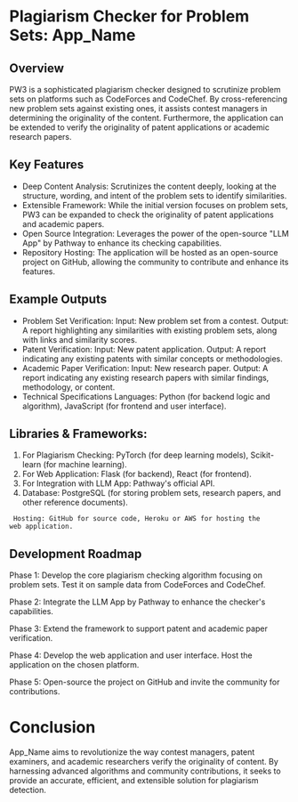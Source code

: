 # Plagiarism Checker for Problem Sets: App_Name

## Overview
PW3 is a sophisticated plagiarism checker designed to scrutinize problem sets on platforms such as CodeForces and CodeChef. By cross-referencing new problem sets against existing ones, it assists contest managers in determining the originality of the content. Furthermore, the application can be extended to verify the originality of patent applications or academic research papers.

## Key Features

+ Deep Content Analysis: Scrutinizes the content deeply, looking at the structure, wording, and intent of the problem sets to identify similarities.
+ Extensible Framework: While the initial version focuses on problem sets, PW3 can be expanded to check the originality of patent applications and academic papers.
+ Open Source Integration: Leverages the power of the open-source "LLM App" by Pathway to enhance its checking capabilities.
+ Repository Hosting: The application will be hosted as an open-source project on GitHub, allowing the community to contribute and enhance its features.

## Example Outputs
+ Problem Set Verification:
Input: New problem set from a contest.
Output: A report highlighting any similarities with existing problem sets, along with links and similarity scores.
+ Patent Verification:
Input: New patent application.
Output: A report indicating any existing patents with similar concepts or methodologies.
+ Academic Paper Verification:
Input: New research paper.
Output: A report indicating any existing research papers with similar findings, methodology, or content.
+ Technical Specifications
Languages: Python (for backend logic and algorithm), JavaScript (for frontend and user interface).

## Libraries & Frameworks:

1. For Plagiarism Checking: PyTorch (for deep learning models), Scikit-learn (for machine learning).
2. For Web Application: Flask (for backend), React (for frontend).
3. For Integration with LLM App: Pathway's official API.
4. Database: PostgreSQL (for storing problem sets, research papers, and other reference documents).

<code> Hosting: GitHub for source code, Heroku or AWS for hosting the web application. </code>

## Development Roadmap

Phase 1: Develop the core plagiarism checking algorithm focusing on problem sets. Test it on sample data from CodeForces and CodeChef.

Phase 2: Integrate the LLM App by Pathway to enhance the checker's capabilities.

Phase 3: Extend the framework to support patent and academic paper verification.

Phase 4: Develop the web application and user interface. Host the application on the chosen platform.

Phase 5: Open-source the project on GitHub and invite the community for contributions.

# Conclusion
App_Name aims to revolutionize the way contest managers, patent examiners, and academic researchers verify the originality of content. By harnessing advanced algorithms and community contributions, it seeks to provide an accurate, efficient, and extensible solution for plagiarism detection.
